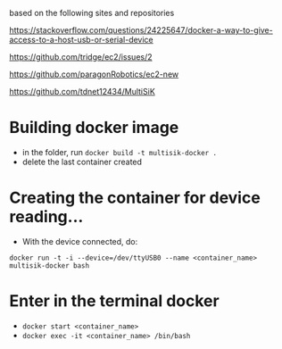 based on the following sites and repositories

https://stackoverflow.com/questions/24225647/docker-a-way-to-give-access-to-a-host-usb-or-serial-device

https://github.com/tridge/ec2/issues/2

https://github.com/paragonRobotics/ec2-new

https://github.com/tdnet12434/MultiSiK

# Building docker image
- in the folder, run `docker build -t multisik-docker .`
- delete the last container created

# Creating the container for device reading...
- With the device connected, do:

`docker run -t -i --device=/dev/ttyUSB0 --name <container_name> multisik-docker bash`

# Enter in the terminal docker
- `docker start <container_name>`
- `docker exec -it <container_name> /bin/bash`

